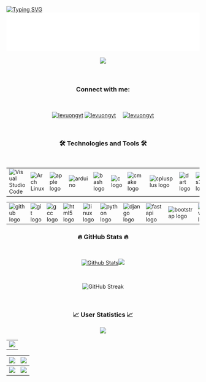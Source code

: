 <!-- Lê Minh Vương -->

[![Typing SVG](https://readme-typing-svg.herokuapp.com?font=Fira+Code&pause=1000&center=true&width=435&lines=Hello+%2C+I'm+Le+Minh+Vuong;How+vexingly+quick+daft+zebras+jump)](https://git.io/typing-svg)
![LÊ MINH VƯƠNG](./animated.svg)

<p align="center"> 
	<a title="Visit my Github repositories" href="https://github.com/levuongyt?tab=repositories" target="_blank"><img src="https://github-profile-trophy.vercel.app/?username=levuongyt&theme=darkhub&no-frame=true&row=1&column=6" height="110px" /></a>
</p>
<br>
<h3 align="center">Connect with me:</h3>
<br>
<p align="center"> 
<a href="https://www.facebook.com/hoanggioi.2803/" target="_blank"><img align="center" src="https://raw.githubusercontent.com/rahuldkjain/github-profile-readme-generator/master/src/images/icons/Social/facebook.svg" alt="levuongyt" height="40" width="80" /></a>
<a href="https://github.com/levuongyt" target="_blank"><img align="center" src="https://raw.githubusercontent.com/rahuldkjain/github-profile-readme-generator/master/src/images/icons/Social/github.svg" alt="levuongyt" height="40" width="80" /></a>&emsp;
<a href="https://levuongyt.com" target="_blank"><img align="center" src="https://levuongyt.com/favicon.ico" alt="levuongyt" height="40" width="40" /></a>
</p>
<br />
<h3 align="center">🛠 Technologies and Tools 🛠</h3>
<br />

<div align="center">
	<table>
		<tr>
			<td><img width="50" src="https://user-images.githubusercontent.com/25181517/192108891-d86b6220-e232-423a-bf5f-90903e6887c3.png" alt="Visual Studio Code" title="Visual Studio Code"/></td>
			<td><img width="50" src="https://user-images.githubusercontent.com/25181517/186884156-e63da389-f3e1-4dca-a6c1-d76e886ba22a.png" alt="Arch Linux" title="Arch Linux"/></td>
			<td><img width="50" src="https://cdn.jsdelivr.net/gh/devicons/devicon/icons/apple/apple-original.svg" alt="apple logo" /></td>
			<td><img src="https://cdn.worldvectorlogo.com/logos/arduino-1.svg" alt="arduino" width="50"/></td>
			<td><img width="50" src="https://skillicons.dev/icons?i=bash" alt="bash logo" /></td>
			<td><img width="50" src="https://cdn.jsdelivr.net/gh/devicons/devicon/icons/c/c-original.svg" alt="c logo" /></td>
			<td><img width="50" src="https://cdn.jsdelivr.net/gh/devicons/devicon/icons/cmake/cmake-original.svg" alt="cmake logo" /></td>
			<td><img width="50" src="https://cdn.jsdelivr.net/gh/devicons/devicon/icons/cplusplus/cplusplus-original.svg" alt="cplusplus logo" /></td>
			<td><img width="50" src="https://cdn.jsdelivr.net/gh/devicons/devicon/icons/dart/dart-original.svg" alt="dart logo" /></td>
			<td><img width="50" src="https://cdn.jsdelivr.net/gh/devicons/devicon/icons/css3/css3-original.svg" alt="css3 logo" /></td>
		</tr>
	</table>
</div>

<div align="center">
	<table>
		<tr>
			<td><img width="50" src="https://skillicons.dev/icons?i=github" alt="github logo" /></td>
			<td><img width="50" src="https://cdn.jsdelivr.net/gh/devicons/devicon/icons/git/git-original.svg" alt="git logo" /></td>
			<td><img width="50" src="https://cdn.jsdelivr.net/gh/devicons/devicon/icons/gcc/gcc-original.svg" alt="gcc logo" /></td>
			<td><img width="50" src="https://cdn.jsdelivr.net/gh/devicons/devicon/icons/html5/html5-original.svg" alt="html5 logo" /></td>
			<td><img width="50" src="https://cdn.jsdelivr.net/gh/devicons/devicon/icons/linux/linux-original.svg" alt="linux logo" /></td>
			<td><img width="50" src="https://cdn.jsdelivr.net/gh/devicons/devicon/icons/python/python-original.svg" alt="python logo" /></td>
			<td><img width="50" src="https://skillicons.dev/icons?i=django" alt="django logo"/></td>
			<td><img width="50" src="https://cdn.jsdelivr.net/gh/devicons/devicon/icons/fastapi/fastapi-original.svg" alt="fastapi logo" /></td>
			<td><img width="50" src="https://cdn.simpleicons.org/bootstrap/7952B3" alt="bootstrap logo"  /></td>
			<td><img width="50" src="https://skillicons.dev/icons?i=neovim" alt="neovim logo" /></td>
		</tr>
	</table>
</div>

<h3 align="center">🔥 GitHub Stats 🔥</h3>
<br />
<p align="center">
<a title="Visit my Github repositories" href="https://github.com/levuongyt?tab=repositories" target="_blank"><img height="150px" src="https://github-readme-stats.vercel.app/api?username=levuongyt&show_icons=true&include_all_commits=true&theme=midnight-purple&custom_title=Github%20Stats&hide_border=true" alt="Github Stats" /></a><a title="Visit my Github repositories" href="https://github.com/levuongyt?tab=repositories" target="_blank"><img height="150px" src="https://github-readme-stats.vercel.app/api/top-langs/?username=levuongyt&layout=compact&theme=midnight-purple&langs_count=10&hide=js&hide_border=true" /></a>
</p>
<br />
<p align="center">
<img src="https://github-readme-streak-stats.herokuapp.com?user=levuongyt&theme=radical&hide_border=true&date_format=M%20j%5B%2C%20Y%5D" alt="GitHub Streak" />
</p>
<br/>
<h3 align="center">📈 User Statistics 📈</h3>
<p align="center">
	<img src="https://user-images.githubusercontent.com/73097560/115834477-dbab4500-a447-11eb-908a-139a6edaec5c.gif">
</p>

<table align="center">
  <tbody>
    <tr>
      <td>
        <a href="https://github-profile-summary-cards.vercel.app/api/cards/profile-details?username=levuongyt">
          <img width="650" src="https://github-profile-summary-cards.vercel.app/api/cards/profile-details?username=levuongyt&theme=dracula"/>
        </a>
      </td>
    </tr>
  </tbody>
</table>

<table align="center">
  <tbody>
    <tr>
      <th>
        <a href="https://github-profile-summary-cards.vercel.app/api/cards/repos-per-language?username=levuongyt">
          <img src="https://github-profile-summary-cards.vercel.app/api/cards/repos-per-language?username=levuongyt&theme=dracula"/>
        </a>
      </th>
      <th>
        <a href="https://github-profile-summary-cards.vercel.app/api/cards/most-commit-language?username=levuongyt&">
          <img src="https://github-profile-summary-cards.vercel.app/api/cards/most-commit-language?username=levuongyt&theme=dracula"/>
        </a>
      </th>
    </tr>
  </tbody>
  <tbody>
    <tr>
      <td>
        <a href="https://github-profile-summary-cards.vercel.app/api/cards/stats?username=levuongyt">
          <img src="https://github-profile-summary-cards.vercel.app/api/cards/stats?username=levuongyt&theme=dracula"/>
        </a>
      </td>
      <td>
        <a href="https://github-profile-summary-cards.vercel.app/api/cards/productive-time?username=levuongyt">
          <img src="https://github-profile-summary-cards.vercel.app/api/cards/productive-time?username=levuongyt&theme=dracula"/>
        </a>
      </td>
    </tr>
  </tbody>
</table>
